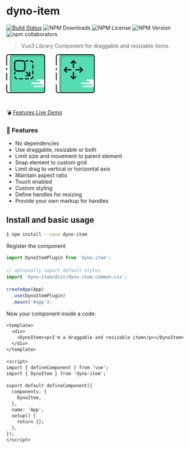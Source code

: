 # dyno-item

[![Build Status](https://www.travis-ci.com/darknessnerd/dyno-item.svg?branch=main)](https://www.travis-ci.com/darknessnerd/dyno-item)
![NPM Downloads](https://img.shields.io/npm/dw/dyno-item)
![NPM License](https://img.shields.io/npm/l/dyno-item)
![NPM Version](https://img.shields.io/npm/v/dyno-item)
![npm collaborators](https://img.shields.io/npm/collaborators/dyno-item)


> Vue3 Library Component for draggable and resizable items.

![resize](https://raw.githubusercontent.com/darknessnerd/dyno-item/0d5c2ec0ec5ed7f027311c75f694d3d135872915/stories/assets/resize-icon.svg)
![draggable](https://raw.githubusercontent.com/darknessnerd/dyno-item/0d5c2ec0ec5ed7f027311c75f694d3d135872915/stories/assets/drag-icon.svg)

:bomb: [Features Live Demo ](https://darknessnerd.github.io/dyno-item/index.html)

### :rocket: Features

* No dependencies
* Use draggable, resizable or both
* Limit size and movement to parent element
* Snap element to custom grid
* Limit drag to vertical or horizontal axis
* Maintain aspect ratio
* Touch enabled
* Custom styling
* Define handles for resizing
* Provide your own markup for handles

## Install and basic usage

```bash
$ npm install --save dyno-item
```


Register the component

```js
import DynoItemPlugin from 'dyno-item';

// optionally import default styles
import 'dyno-item/dist/dyno-item.common.css';

createApp(App)
  .use(DynoItemPlugin)
  .mount('#app');
```

Now your component inside a code:

```vue
<template>
  <div>
    <DynoItem><p>I'm a draggable and resizable item</p></DynoItem>
  </div>
</template>

<script>
import { defineComponent } from 'vue';
import { DynoItem } from 'dyno-item';

export default defineComponent({
  components: {
    DynoItem,
  },
  name: 'App',
  setup() {
    return {};
  },
});
</script>

```
